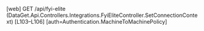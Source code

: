 [web] GET /api/fyi-elite  (DataGet.Api.Controllers.Integrations.FyiEliteController.SetConnectionContext)  [L103–L106] [auth=Authentication.MachineToMachinePolicy]

